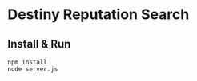 Destiny Reputation Search
===================

Install & Run
-------------
```
npm install
node server.js

```